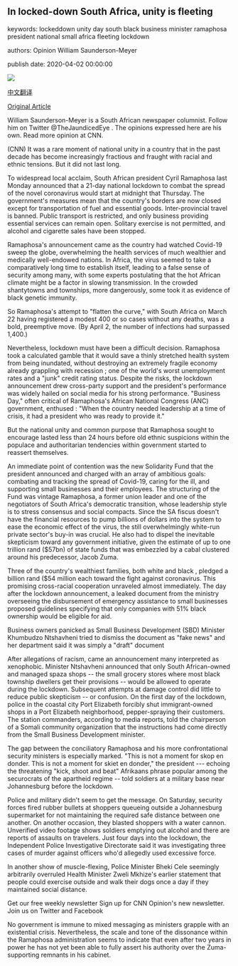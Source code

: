 ## In locked-down South Africa, unity is fleeting

keywords: lockeddown unity day south black business minister ramaphosa president national small africa fleeting lockdown

authors: Opinion William Saunderson-Meyer

publish date: 2020-04-02 00:00:00

![](https://cdn.cnn.com/cnnnext/dam/assets/200401133712-02-johannesburg-lockdown-super-tease.jpg)

[中文翻译](In%20locked-down%20South%20Africa%2C%20unity%20is%20fleeting_zh.md)

[Original Article](https://edition.cnn.com/2020/04/02/opinions/south-africa-lockdown-coronavirus-william-saunderson-meyer-opinion/index.html)

William Saunderson-Meyer is a South African newspaper columnist. Follow him on Twitter @TheJaundicedEye . The opinions expressed here are his own. Read more opinion at CNN.

(CNN) It was a rare moment of national unity in a country that in the past decade has become increasingly fractious and fraught with racial and ethnic tensions. But it did not last long.

To widespread local acclaim, South African president Cyril Ramaphosa last Monday announced that a 21-day national lockdown to combat the spread of the novel coronavirus would start at midnight that Thursday. The government's measures mean that the country's borders are now closed except for transportation of fuel and essential goods. Inter-provincial travel is banned. Public transport is restricted, and only business providing essential services can remain open. Solitary exercise is not permitted, and alcohol and cigarette sales have been stopped.

Ramaphosa's announcement came as the country had watched Covid-19 sweep the globe, overwhelming the health services of much wealthier and medically well-endowed nations. In Africa, the virus seemed to take a comparatively long time to establish itself, leading to a false sense of security among many, with some experts postulating that the hot African climate might be a factor in slowing transmission. In the crowded shantytowns and townships, more dangerously, some took it as evidence of black genetic immunity.

So Ramaphosa's attempt to "flatten the curve," with South Africa on March 22 having registered a modest 400 or so cases without any deaths, was a bold, preemptive move. (By April 2, the number of infections had surpassed 1,400.)

Nevertheless, lockdown must have been a difficult decision. Ramaphosa took a calculated gamble that it would save a thinly stretched health system from being inundated, without destroying an extremely fragile economy already grappling with recession ; one of the world's worst unemployment rates and a "junk" credit rating status. Despite the risks, the lockdown announcement drew cross-party support and the president's performance was widely hailed on social media for his strong performance. "Business Day," often critical of Ramaphosa's African National Congress (ANC) government, enthused : "When the country needed leadership at a time of crisis, it had a president who was ready to provide it."

But the national unity and common purpose that Ramaphosa sought to encourage lasted less than 24 hours before old ethnic suspicions within the populace and authoritarian tendencies within government started to reassert themselves.

An immediate point of contention was the new Solidarity Fund that the president announced and charged with an array of ambitious goals: combating and tracking the spread of Covid-19, caring for the ill, and supporting small businesses and their employees. The structuring of the Fund was vintage Ramaphosa, a former union leader and one of the negotiators of South Africa's democratic transition, whose leadership style is to stress consensus and social compacts. Since the SA fiscus doesn't have the financial resources to pump billions of dollars into the system to ease the economic effect of the virus, the still overwhelmingly white-run private sector's buy-in was crucial. He also had to dispel the inevitable skepticism toward any government initiative, given the estimate of up to one trillion rand ($57bn) of state funds that was embezzled by a cabal clustered around his predecessor, Jacob Zuma.

Three of the country's wealthiest families, both white and black , pledged a billion rand ($54 million each toward the fight against coronavirus. This promising cross-racial cooperation unraveled almost immediately. The day after the lockdown announcement, a leaked document from the ministry overseeing the disbursement of emergency assistance to small businesses proposed guidelines specifying that only companies with 51% black ownership would be eligible for aid.

Business owners panicked as Small Business Development (SBD) Minister Khumbudzo Ntshavheni tried to dismiss the document as "fake news" and her department said it was simply a "draft" document

After allegations of racism, came an announcement many interpreted as xenophobic. Minister Ntshavheni announced that only South African-owned and managed spaza shops -- the small grocery stores where most black township dwellers get their provisions -- would be allowed to operate during the lockdown. Subsequent attempts at damage control did little to reduce public skepticism -- or confusion. On the first day of the lockdown, police in the coastal city Port Elizabeth forcibly shut immigrant-owned shops in a Port Elizabeth neighborhood, pepper-spraying their customers. The station commanders, according to media reports, told the chairperson of a Somali community organization that the instructions had come directly from the Small Business Development minister.

The gap between the conciliatory Ramaphosa and his more confrontational security ministers is especially marked. "This is not a moment for skop en donder. This is not a moment for skiet en donder," the president --- echoing the threatening "kick, shoot and beat" Afrikaans phrase popular among the securocrats of the apartheid regime -- told soldiers at a military base near Johannesburg before the lockdown.

Police and military didn't seem to get the message. On Saturday, security forces fired rubber bullets at shoppers queueing outside a Johannesburg supermarket for not maintaining the required safe distance between one another. On another occasion, they blasted shoppers with a water cannon. Unverified video footage shows soldiers emptying out alcohol and there are reports of assaults on travelers. Just four days into the lockdown, the Independent Police Investigative Directorate said it was investigating three cases of murder against officers who'd allegedly used excessive force.

In another show of muscle-flexing, Police Minister Bheki Cele seemingly arbitrarily overruled Health Minister Zweli Mkhize's earlier statement that people could exercise outside and walk their dogs once a day if they maintained social distance.

Get our free weekly newsletter Sign up for CNN Opinion's new newsletter. Join us on Twitter and Facebook

No government is immune to mixed messaging as ministers grapple with an existential crisis. Nevertheless, the scale and tone of the dissonance within the Ramaphosa administration seems to indicate that even after two years in power he has not yet been able to fully assert his authority over the Zuma-supporting remnants in his cabinet.